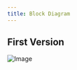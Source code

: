 ```yaml
---
title: Block Diagram
---
```


## First Version

![Image](https://github.com/user-attachments/assets/ef5fee84-5b44-413a-8629-d04eb8600e6e)
